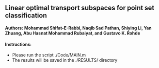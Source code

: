 ## Linear optimal transport subspaces for point set classification
#### Authors: Mohammad Shifat-E-Rabbi, Naqib Sad Pathan, Shiying Li, Yan Zhuang, Abu Hasnat Mohammad Rubaiyat, and Gustavo K. Rohde


#### Instructions:
- Please run the script ./Code/MAIN.m
- The results will be saved in the ./RESULTS/ directory
